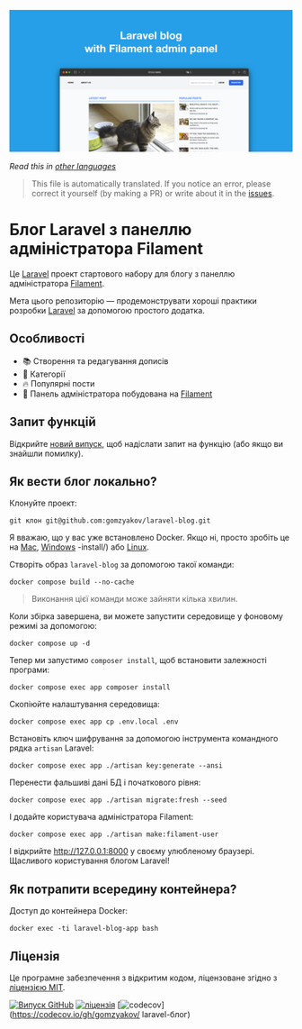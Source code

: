 ![Блог Laravel із панеллю адміністратора Filament](../docs/social-preview-en.png)

_Read this in [other languages](./Translations.md)_

>This file is automatically translated. If you notice an error, please correct it yourself (by making a PR) or write about it in the [issues](https://github.com/gomzyakov/laravel-blog/issues).

# Блог Laravel з панеллю адміністратора Filament

Це [Laravel](https://laravel.com) проект стартового набору для блогу з панеллю адміністратора [Filament](https://filamentphp.com).

Мета цього репозиторію — продемонструвати хороші практики розробки [Laravel](https://laravel.com) за допомогою простого додатка.

## Особливості

- 📚 Створення та редагування дописів
- 🥑 Категорії
- 🔥 Популярні пости
- 🎉 Панель адміністратора побудована на [Filament](https://filamentphp.com)

## Запит функцій

Відкрийте [новий випуск](https://github.com/gomzyakov/laravel-blog/issues/new), щоб надіслати запит на функцію (або якщо ви знайшли помилку).

## Як вести блог локально?

Клонуйте проект:

```баш
git клон git@github.com:gomzyakov/laravel-blog.git
```

Я вважаю, що у вас уже встановлено Docker. Якщо ні, просто зробіть це на [Mac](https://docs.docker.com/desktop/install/mac-install/), [Windows](https://docs.docker.com/desktop/install/windows) -install/) або [Linux](https://docs.docker.com/desktop/install/linux-install/).

Створіть образ `laravel-blog` за допомогою такої команди:

```баш
docker compose build --no-cache
```

>Виконання цієї команди може зайняти кілька хвилин.

Коли збірка завершена, ви можете запустити середовище у фоновому режимі за допомогою:

```баш
docker compose up -d
```

Тепер ми запустимо `composer install`, щоб встановити залежності програми:

```баш
docker compose exec app composer install
```

Скопіюйте налаштування середовища:

```баш
docker compose exec app cp .env.local .env
```

Встановіть ключ шифрування за допомогою інструмента командного рядка `artisan` Laravel:

```баш
docker compose exec app ./artisan key:generate --ansi
```

Перенести фальшиві дані БД і початкового рівня:

```баш
docker compose exec app ./artisan migrate:fresh --seed
```

І додайте користувача адміністратора Filament:

```баш
docker compose exec app ./artisan make:filament-user
```

І відкрийте http://127.0.0.1:8000 у своєму улюбленому браузері. Щасливого користування блогом Laravel!

## Як потрапити всередину контейнера?

Доступ до контейнера Docker:

```баш
docker exec -ti laravel-blog-app bash
```

## Ліцензія

Це програмне забезпечення з відкритим кодом, ліцензоване згідно з [ліцензією MIT](https://github.com/gomzyakov/php-code-style/blob/main/LICENSE).


[![Випуск GitHub](https://img.shields.io/github/release/gomzyakov/laravel-blog.svg)](https://github.com/gomzyakov/laravel-blog/releases/latest)
[![ліцензія](https://img.shields.io/badge/License-MIT-green.svg)](https://github.com/gomzyakov/laravel-blog/blob/development/LICENSE)
[![codecov](https://codecov.io/gh/gomzyakov/laravel-blog/branch/main/graph/badge.svg?token=4CYTVMVUYV)](https://codecov.io/gh/gomzyakov/ laravel-блог)
